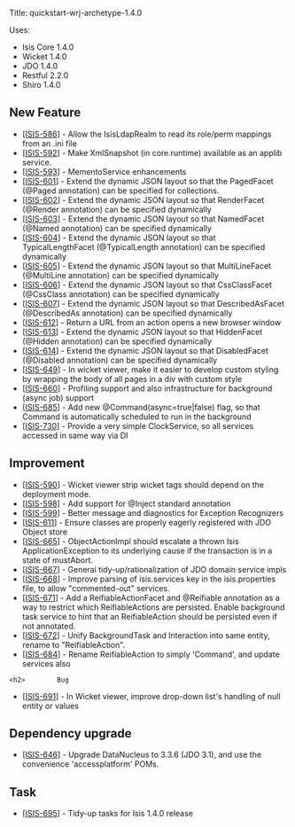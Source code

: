 Title: quickstart-wrj-archetype-1.4.0

Uses:

* Isis Core 1.4.0
* Wicket 1.4.0
* JDO 1.4.0
* Restful 2.2.0
* Shiro 1.4.0


<h2>        New Feature
</h2>
<ul>
<li>[<a href='https://issues.apache.org/jira/browse/ISIS-586'>ISIS-586</a>] -         Allow the IsisLdapRealm to read its role/perm mappings from an .ini file
</li>
<li>[<a href='https://issues.apache.org/jira/browse/ISIS-592'>ISIS-592</a>] -         Make XmlSnapshot (in core.runtime) available as an applib service.
</li>
<li>[<a href='https://issues.apache.org/jira/browse/ISIS-593'>ISIS-593</a>] -         MementoService enhancements 
</li>
<li>[<a href='https://issues.apache.org/jira/browse/ISIS-601'>ISIS-601</a>] -         Extend the dynamic JSON layout so that the PagedFacet (@Paged annotation) can be specified for collections.
</li>
<li>[<a href='https://issues.apache.org/jira/browse/ISIS-602'>ISIS-602</a>] -         Extend the dynamic JSON layout so that RenderFacet (@Render annotation) can be specified dynamically
</li>
<li>[<a href='https://issues.apache.org/jira/browse/ISIS-603'>ISIS-603</a>] -         Extend the dynamic JSON layout so that NamedFacet (@Named annotation) can be specified dynamically
</li>
<li>[<a href='https://issues.apache.org/jira/browse/ISIS-604'>ISIS-604</a>] -         Extend the dynamic JSON layout so that TypicalLengthFacet (@TypicalLength annotation) can be specified dynamically
</li>
<li>[<a href='https://issues.apache.org/jira/browse/ISIS-605'>ISIS-605</a>] -         Extend the dynamic JSON layout so that MultiLineFacet (@MultiLine annotation) can be specified dynamically
</li>
<li>[<a href='https://issues.apache.org/jira/browse/ISIS-606'>ISIS-606</a>] -         Extend the dynamic JSON layout so that CssClassFacet (@CssClass annotation) can be specified dynamically
</li>
<li>[<a href='https://issues.apache.org/jira/browse/ISIS-607'>ISIS-607</a>] -         Extend the dynamic JSON layout so that DescribedAsFacet (@DescribedAs annotation) can be specified dynamically
</li>
<li>[<a href='https://issues.apache.org/jira/browse/ISIS-612'>ISIS-612</a>] -         Return a URL from an action opens a new browser window
</li>
<li>[<a href='https://issues.apache.org/jira/browse/ISIS-613'>ISIS-613</a>] -         Extend the dynamic JSON layout so that HiddenFacet (@Hidden annotation) can be specified dynamically
</li>
<li>[<a href='https://issues.apache.org/jira/browse/ISIS-614'>ISIS-614</a>] -         Extend the dynamic JSON layout so that DisabledFacet (@Disabled annotation) can be specified dynamically
</li>
<li>[<a href='https://issues.apache.org/jira/browse/ISIS-649'>ISIS-649</a>] -         In wicket viewer, make it easier to develop custom styling by wrapping the body of all pages in a div with custom style
</li>
<li>[<a href='https://issues.apache.org/jira/browse/ISIS-660'>ISIS-660</a>] -         Profiling support and also infrastructure for background (async job) support
</li>
<li>[<a href='https://issues.apache.org/jira/browse/ISIS-685'>ISIS-685</a>] -         Add new @Command(async=true|false) flag, so that Command is automatically scheduled to run in the background
</li>
<li>[<a href='https://issues.apache.org/jira/browse/ISIS-730'>ISIS-730</a>] -         Provide a very simple ClockService, so all services accessed in same way via DI
</li>
</ul>

            
<h2>        Improvement
</h2>
<ul>
<li>[<a href='https://issues.apache.org/jira/browse/ISIS-590'>ISIS-590</a>] -         Wicket viewer strip wicket tags should depend on the deployment mode.
</li>
<li>[<a href='https://issues.apache.org/jira/browse/ISIS-598'>ISIS-598</a>] -         Add support for @Inject standard annotation
</li>
<li>[<a href='https://issues.apache.org/jira/browse/ISIS-599'>ISIS-599</a>] -         Better message and diagnostics for Exception Recognizers
</li>
<li>[<a href='https://issues.apache.org/jira/browse/ISIS-611'>ISIS-611</a>] -         Ensure classes are properly eagerly registered with JDO Object store
</li>
<li>[<a href='https://issues.apache.org/jira/browse/ISIS-665'>ISIS-665</a>] -         ObjectActionImpl should escalate a thrown Isis ApplicationException to its underlying cause if the transaction is in a state of mustAbort.
</li>
<li>[<a href='https://issues.apache.org/jira/browse/ISIS-667'>ISIS-667</a>] -         General tidy-up/rationalization of JDO domain service impls
</li>
<li>[<a href='https://issues.apache.org/jira/browse/ISIS-668'>ISIS-668</a>] -         Improve parsing of isis.services key in the isis.properties file, to allow &quot;commented-out&quot; services.
</li>
<li>[<a href='https://issues.apache.org/jira/browse/ISIS-671'>ISIS-671</a>] -         Add a ReifiableActionFacet and @Reifiable annotation as a way to restrict which ReifiableActions are persisted.  Enable background task service to hint that an ReifiableAction should be persisted even if not annotated.
</li>
<li>[<a href='https://issues.apache.org/jira/browse/ISIS-672'>ISIS-672</a>] -         Unify BackgroundTask and Interaction into same entity, rename to &quot;ReifiableAction&quot;.
</li>
<li>[<a href='https://issues.apache.org/jira/browse/ISIS-684'>ISIS-684</a>] -         Rename ReifiableAction to simply &#39;Command&#39;, and update services also
</li>
</ul>
    

    <h2>        Bug
</h2>
<ul>
<li>[<a href='https://issues.apache.org/jira/browse/ISIS-691'>ISIS-691</a>] -         In Wicket viewer, improve drop-down list&#39;s handling of null entity or values
</li>
</ul>
    
<h2>        Dependency upgrade
</h2>
<ul>
<li>[<a href='https://issues.apache.org/jira/browse/ISIS-646'>ISIS-646</a>] -         Upgrade DataNucleus to 3.3.6 (JDO 3.1), and use the convenience &#39;accessplatform&#39; POMs.
</li>
</ul>
                            
<h2>        Task
</h2>
<ul>
<li>[<a href='https://issues.apache.org/jira/browse/ISIS-695'>ISIS-695</a>] -         Tidy-up tasks for Isis 1.4.0 release
</li>
</ul>
                